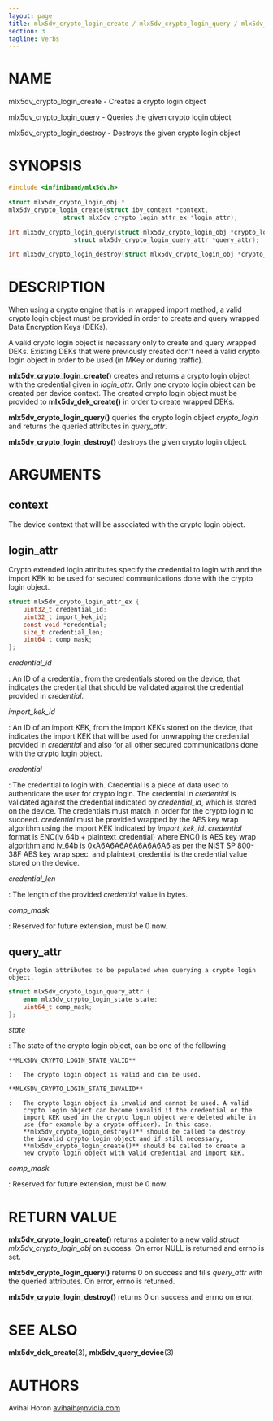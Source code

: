 ```yaml
---
layout: page
title: mlx5dv_crypto_login_create / mlx5dv_crypto_login_query / mlx5dv_crypto_login_destroy
section: 3
tagline: Verbs
---
```


# NAME

mlx5dv_crypto_login_create - Creates a crypto login object

mlx5dv_crypto_login_query - Queries the given crypto login object

mlx5dv_crypto_login_destroy - Destroys the given crypto login object

# SYNOPSIS

```c
#include <infiniband/mlx5dv.h>

struct mlx5dv_crypto_login_obj *
mlx5dv_crypto_login_create(struct ibv_context *context,
			   struct mlx5dv_crypto_login_attr_ex *login_attr);

int mlx5dv_crypto_login_query(struct mlx5dv_crypto_login_obj *crypto_login,
			      struct mlx5dv_crypto_login_query_attr *query_attr);

int mlx5dv_crypto_login_destroy(struct mlx5dv_crypto_login_obj *crypto_login);
```

# DESCRIPTION

When using a crypto engine that is in wrapped import method, a valid crypto
login object must be provided in order to create and query wrapped Data
Encryption Keys (DEKs).

A valid crypto login object is necessary only to create and query wrapped DEKs.
Existing DEKs that were previously created don't need a valid crypto login
object in order to be used (in MKey or during traffic).

**mlx5dv_crypto_login_create()** creates and returns a crypto login object with
the credential given in *login_attr*. Only one crypto login object can be
created per device context. The created crypto login object must be provided to
**mlx5dv_dek_create()** in order to create wrapped DEKs.

**mlx5dv_crypto_login_query()** queries the crypto login object *crypto_login*
and returns the queried attributes in *query_attr*.

**mlx5dv_crypto_login_destroy()** destroys the given crypto login object.

# ARGUMENTS

## context

The device context that will be associated with the crypto login object.

## login_attr

Crypto extended login attributes specify the credential to login with and
the import KEK to be used for secured communications done with the crypto
login object.

```c
struct mlx5dv_crypto_login_attr_ex {
	uint32_t credential_id;
	uint32_t import_kek_id;
	const void *credential;
	size_t credential_len;
	uint64_t comp_mask;
};
```

*credential_id*

:	An ID of a credential, from the credentials stored on the device,
	that indicates the credential that should be validated against the
	credential provided in *credential*.

*import_kek_id*

:	An ID of an import KEK, from the import KEKs stored on the device,
	that indicates the import KEK that will be used for unwrapping the
	credential provided in *credential* and also for all other secured
	communications done with the crypto login object.

*credential*

:	The credential to login with. Credential is a piece of data used to
	authenticate the user for crypto login. The credential in *credential*
	is validated against the credential indicated by *credential_id*, which
	is stored on the device. The credentials must match in order for the
	crypto login to succeed.
	*credential* must be provided wrapped by the AES key wrap algorithm
	using the import KEK indicated by *import_kek_id*.
	*credential* format is ENC(iv_64b + plaintext_credential) where ENC()
	is AES key wrap algorithm and iv_64b is 0xA6A6A6A6A6A6A6A6 as per the
	NIST SP 800-38F AES key wrap spec, and plaintext_credential is the
	credential value stored on the device.

*credential_len*

:	The length of the provided *credential* value in bytes.

*comp_mask*

:	Reserved for future extension, must be 0 now.

## query_attr

	Crypto login attributes to be populated when querying a crypto login
	object.

```c
struct mlx5dv_crypto_login_query_attr {
	enum mlx5dv_crypto_login_state state;
	uint64_t comp_mask;
};
```

*state*

:	The state of the crypto login object, can be one of the following

	**MLX5DV_CRYPTO_LOGIN_STATE_VALID**

	:	The crypto login object is valid and can be used.

	**MLX5DV_CRYPTO_LOGIN_STATE_INVALID**

	:	The crypto login object is invalid and cannot be used. A valid
		crypto login object can become invalid if the credential or the
		import KEK used in the crypto login object were deleted while in
		use (for example by a crypto officer). In this case,
		**mlx5dv_crypto_login_destroy()** should be called to destroy
		the invalid crypto login object and if still necessary,
		**mlx5dv_crypto_login_create()** should be called to create a
		new crypto login object with valid credential and import KEK.

*comp_mask*

:	Reserved for future extension, must be 0 now.

# RETURN VALUE

**mlx5dv_crypto_login_create()** returns a pointer to a new valid
*struct mlx5dv_crypto_login_obj* on success. On error NULL is returned and errno
is set.

**mlx5dv_crypto_login_query()** returns 0 on success and fills *query_attr* with
the queried attributes. On error, errno is returned.

**mlx5dv_crypto_login_destroy()** returns 0 on success and errno on error.

# SEE ALSO

**mlx5dv_dek_create**(3), **mlx5dv_query_device**(3)

# AUTHORS

Avihai Horon <avihaih@nvidia.com>
